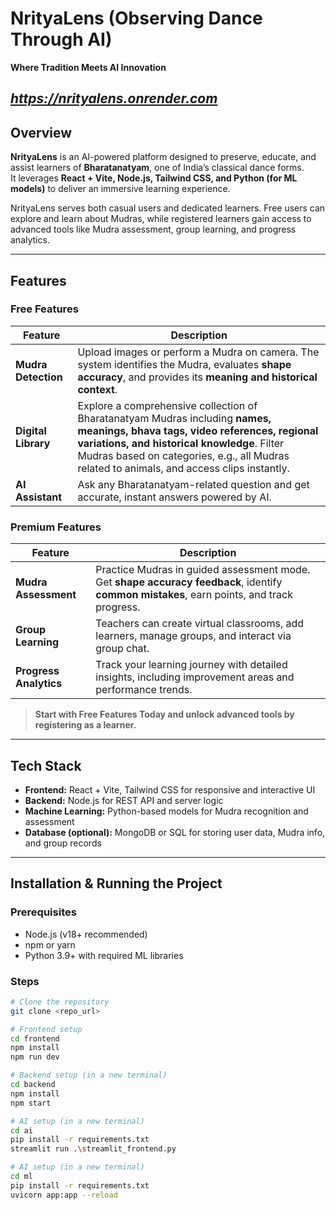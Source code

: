 # NrityaLens (Observing Dance Through AI)

**Where Tradition Meets AI Innovation**

*https://nrityalens.onrender.com*
---

## Overview
**NrityaLens** is an AI-powered platform designed to preserve, educate, and assist learners of **Bharatanatyam**, one of India’s classical dance forms.  
It leverages **React + Vite, Node.js, Tailwind CSS, and Python (for ML models)** to deliver an immersive learning experience.

NrityaLens serves both casual users and dedicated learners. Free users can explore and learn about Mudras, while registered learners gain access to advanced tools like Mudra assessment, group learning, and progress analytics.

---

## Features

### Free Features

| Feature | Description |
|---------|-------------|
| **Mudra Detection** | Upload images or perform a Mudra on camera. The system identifies the Mudra, evaluates **shape accuracy**, and provides its **meaning and historical context**. |
| **Digital Library** | Explore a comprehensive collection of Bharatanatyam Mudras including **names, meanings, bhava tags, video references, regional variations, and historical knowledge**. Filter Mudras based on categories, e.g., all Mudras related to animals, and access clips instantly. |
| **AI Assistant** | Ask any Bharatanatyam-related question and get accurate, instant answers powered by AI. |

### Premium Features

| Feature | Description |
|---------|-------------|
| **Mudra Assessment** | Practice Mudras in guided assessment mode. Get **shape accuracy feedback**, identify **common mistakes**, earn points, and track progress. |
| **Group Learning** | Teachers can create virtual classrooms, add learners, manage groups, and interact via group chat. |
| **Progress Analytics** | Track your learning journey with detailed insights, including improvement areas and performance trends. |

> **Start with Free Features Today and unlock advanced tools by registering as a learner.**


---

## Tech Stack
- **Frontend:** React + Vite, Tailwind CSS for responsive and interactive UI  
- **Backend:** Node.js for REST API and server logic  
- **Machine Learning:** Python-based models for Mudra recognition and assessment  
- **Database (optional):** MongoDB or SQL for storing user data, Mudra info, and group records  

---

## Installation & Running the Project

### Prerequisites
- Node.js (v18+ recommended)  
- npm or yarn  
- Python 3.9+ with required ML libraries  

### Steps
```bash
# Clone the repository
git clone <repo_url>

# Frontend setup
cd frontend
npm install
npm run dev

# Backend setup (in a new terminal)
cd backend
npm install
npm start

# AI setup (in a new terminal)
cd ai
pip install -r requirements.txt
streamlit run .\streamlit_frontend.py

# AI setup (in a new terminal)
cd ml
pip install -r requirements.txt
uvicorn app:app --reload
